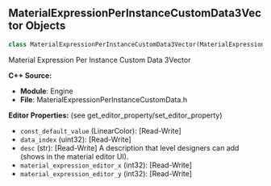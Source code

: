 ## MaterialExpressionPerInstanceCustomData3Vector Objects

```python
class MaterialExpressionPerInstanceCustomData3Vector(MaterialExpression)
```

Material Expression Per Instance Custom Data 3Vector

**C++ Source:**

- **Module**: Engine
- **File**: MaterialExpressionPerInstanceCustomData.h

**Editor Properties:** (see get_editor_property/set_editor_property)

- ``const_default_value`` (LinearColor):  [Read-Write]
- ``data_index`` (uint32):  [Read-Write]
- ``desc`` (str):  [Read-Write] A description that level designers can add (shows in the material editor UI).
- ``material_expression_editor_x`` (int32):  [Read-Write]
- ``material_expression_editor_y`` (int32):  [Read-Write]

<a id="unreal.MaterialExpressionPerInstanceFadeAmount"></a>
